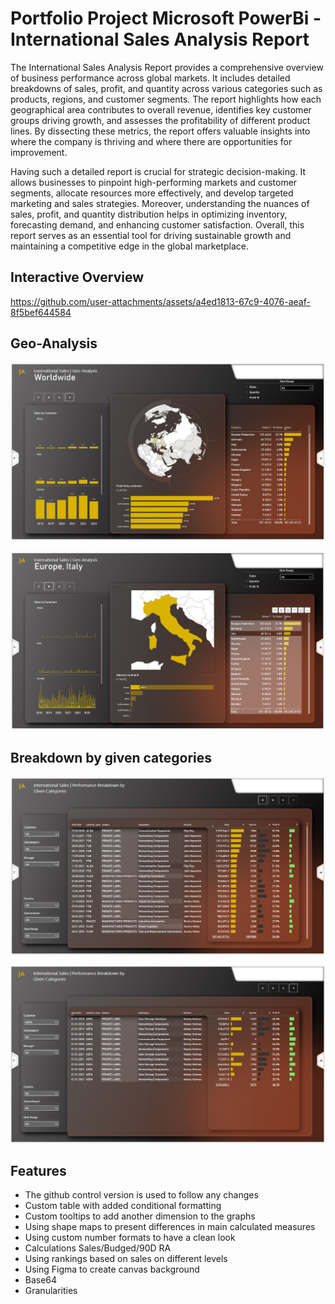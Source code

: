 # Portfolio Project Microsoft PowerBi - International Sales Analysis Report

The International Sales Analysis Report provides a comprehensive overview of business performance across global markets. It includes detailed breakdowns of sales, profit, and quantity across various categories such as products, regions, and customer segments. The report highlights how each geographical area contributes to overall revenue, identifies key customer groups driving growth, and assesses the profitability of different product lines. By dissecting these metrics, the report offers valuable insights into where the company is thriving and where there are opportunities for improvement.

Having such a detailed report is crucial for strategic decision-making. It allows businesses to pinpoint high-performing markets and customer segments, allocate resources more effectively, and develop targeted marketing and sales strategies. Moreover, understanding the nuances of sales, profit, and quantity distribution helps in optimizing inventory, forecasting demand, and enhancing customer satisfaction. Overall, this report serves as an essential tool for driving sustainable growth and maintaining a competitive edge in the global marketplace.

## Interactive Overview

https://github.com/user-attachments/assets/a4ed1813-67c9-4076-aeaf-8f5bef644584

## Geo-Analysis

![alt text](https://github.com/pawelkulakowski/powerbi_portfolio_project_six/blob/master/project_01a.JPG?raw=true)

![alt text](https://github.com/pawelkulakowski/powerbi_portfolio_project_six/blob/master/project_02a.JPG?raw=true)

## Breakdown by given categories

![alt text](https://github.com/pawelkulakowski/powerbi_portfolio_project_six/blob/master/project_03a.JPG?raw=true)

![alt text](https://github.com/pawelkulakowski/powerbi_portfolio_project_six/blob/master/project_04a.JPG?raw=true)




## Features
- The github control version is used to follow any changes
- Custom table with added conditional formatting
- Custom tooltips to add another dimension to the graphs
- Using shape maps to present differences in main calculated measures
- Using custom number formats to have a clean look
- Calculations Sales/Budged/90D RA
- Using rankings based on sales on different levels
- Using Figma to create canvas background
- Base64
- Granularities